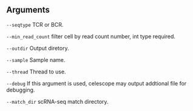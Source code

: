 ## Arguments
`--seqtype` TCR or BCR.

`--min_read_count` filter cell by read count number, int type required.

`--outdir` Output diretory.

`--sample` Sample name.

`--thread` Thread to use.

`--debug` If this argument is used, celescope may output addtional file for debugging.

`--match_dir` scRNA-seq match directory.

